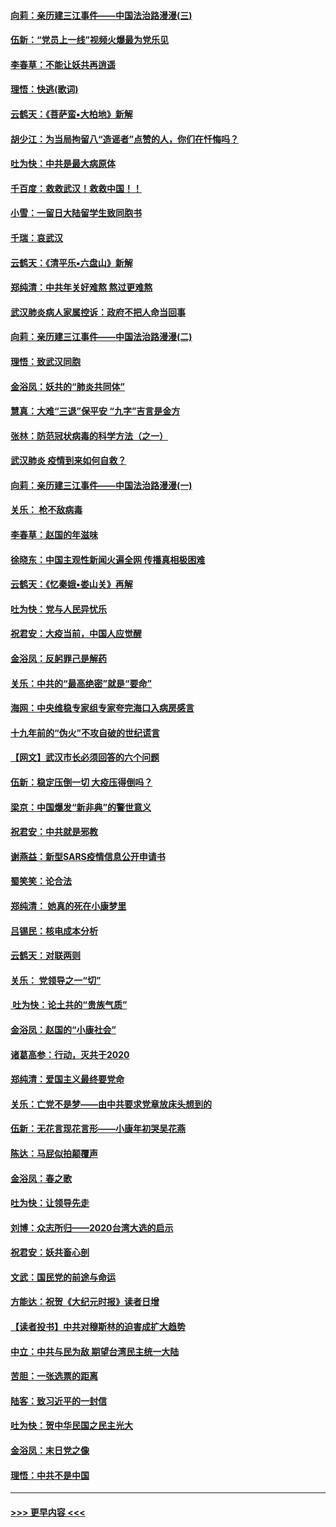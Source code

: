 #### [向莉：亲历建三江事件——中国法治路漫漫(三)](../pages/nsc993/n11831825.md?t=02021631) 
#### [伍新：“党员上一线”视频火爆最为党乐见](../pages/nsc993/n11838200.md?t=02021631) 
#### [李春草：不能让妖共再逍遥](../pages/nsc993/n11838102.md?t=02021631) 
#### [理悟：快逃(歌词)](../pages/nsc993/n11838083.md?t=02021631) 
#### [云鹤天：《菩萨蛮▪大柏地》新解](../pages/nsc993/n11838059.md?t=02021631) 
#### [胡少江：为当局拘留八“造谣者”点赞的人，你们在忏悔吗？](../pages/nsc993/n11836801.md?t=02021631) 
#### [吐为快：中共是最大病原体](../pages/nsc993/n11836748.md?t=02021631) 
#### [千百度：救救武汉！救救中国！！](../pages/nsc993/n11836145.md?t=02021631) 
#### [小雪：一留日大陆留学生致同胞书](../pages/nsc993/n11834624.md?t=02021631) 
#### [千瑞：哀武汉](../pages/nsc993/n11833647.md?t=02021631) 
#### [云鹤天：《清平乐▪六盘山》新解](../pages/nsc993/n11833611.md?t=02021631) 
#### [郑纯清：中共年关好难熬 熬过更难熬](../pages/nsc993/n11833489.md?t=02021631) 
#### [武汉肺炎病人家属控诉：政府不把人命当回事](../pages/nsc993/n11833205.md?t=02021631) 
#### [向莉：亲历建三江事件——中国法治路漫漫(二)](../pages/nsc993/n11829102.md?t=02021631) 
#### [理悟：致武汉同胞](../pages/nsc993/n11831522.md?t=02021631) 
#### [金浴凤：妖共的“肺炎共同体”](../pages/nsc993/n11829448.md?t=02021631) 
#### [慧真：大难“三退”保平安 “九字”吉言是金方](../pages/nsc993/n11829501.md?t=02021631) 
#### [张林：防范冠状病毒的科学方法（之一）](../pages/nsc993/n11828618.md?t=02021631) 
#### [武汉肺炎 疫情到来如何自救？](../pages/nsc993/n11827632.md?t=02021631) 
#### [向莉：亲历建三江事件——中国法治路漫漫(一)](../pages/nsc993/n11827190.md?t=02021631) 
#### [关乐： 枪不敌病毒](../pages/nsc993/n11826746.md?t=02021631) 
#### [李春草：赵国的年滋味](../pages/nsc993/n11826321.md?t=02021631) 
#### [徐晓东：中国主观性新闻火遍全网 传播真相极困难](../pages/nsc993/n11826508.md?t=02021631) 
#### [云鹤天：《忆秦娥▪娄山关》再解](../pages/nsc993/n11824682.md?t=02021631) 
#### [吐为快：党与人民异忧乐](../pages/nsc993/n11824660.md?t=02021631) 
#### [祝君安：大疫当前，中国人应觉醒](../pages/nsc993/n11821946.md?t=02021631) 
#### [金浴凤：反躬罪己是解药](../pages/nsc993/n11820280.md?t=02021631) 
#### [关乐：中共的“最高绝密”就是“要命”](../pages/nsc993/n11816946.md?t=02021631) 
#### [海网：中央维稳专家组专家夸完海口入病房感言](../pages/nsc993/n11815138.md?t=02021631) 
#### [十九年前的“伪火”不攻自破的世纪谎言](../pages/nsc993/n11813238.md?t=02021631) 
#### [【网文】武汉市长必须回答的六个问题](../pages/nsc993/n11813848.md?t=02021631) 
#### [伍新：稳定压倒一切 大疫压得倒吗？](../pages/nsc993/n11812634.md?t=02021631) 
#### [梁京：中国爆发“新非典”的警世意义](../pages/nsc993/n11812554.md?t=02021631) 
#### [祝君安：中共就是邪教](../pages/nsc993/n11812431.md?t=02021631) 
#### [谢燕益：新型SARS疫情信息公开申请书](../pages/nsc993/n11808840.md?t=02021631) 
#### [蜀笑笑：论合法](../pages/nsc993/n11808064.md?t=02021631) 
#### [郑纯清： 她真的死在小康梦里](../pages/nsc993/n11806623.md?t=02021631) 
#### [吕锡民：核电成本分析](../pages/nsc993/n11806284.md?t=02021631) 
#### [云鹤天：对联两则](../pages/nsc993/n11805957.md?t=02021631) 
#### [关乐： 党领导之一“切”](../pages/nsc993/n11804505.md?t=02021631) 
#### [ 吐为快：论土共的“贵族气质”](../pages/nsc993/n11804490.md?t=02021631) 
#### [金浴凤：赵国的“小康社会”](../pages/nsc993/n11804452.md?t=02021631) 
#### [诸葛高参：行动，灭共于2020](../pages/nsc993/n11804120.md?t=02021631) 
#### [郑纯清：爱国主义最终要党命](../pages/nsc993/n11802197.md?t=02021631) 
#### [关乐：亡党不是梦——由中共要求党章放床头想到的](../pages/nsc993/n11802156.md?t=02021631) 
#### [伍新：无花言现花言形——小康年初哭吴花燕](../pages/nsc993/n11800044.md?t=02021631) 
#### [陈达：马屁似拍颠覆声](../pages/nsc993/n11800010.md?t=02021631) 
#### [金浴凤：春之歌](../pages/nsc993/n11797687.md?t=02021631) 
#### [吐为快：让领导先走](../pages/nsc993/n11797512.md?t=02021631) 
#### [刘博：众志所归——2020台湾大选的启示](../pages/nsc993/n11796878.md?t=02021631) 
#### [祝君安：妖共畜心剖](../pages/nsc993/n11794273.md?t=02021631) 
#### [文武：国民党的前途与命运](../pages/nsc993/n11794198.md?t=02021631) 
#### [方能达：祝贺《大纪元时报》读者日增](../pages/nsc993/n11793807.md?t=02021631) 
#### [【读者投书】中共对穆斯林的迫害成扩大趋势](../pages/nsc993/n11791371.md?t=02021631) 
#### [中立：中共与民为敌 期望台湾民主统一大陆](../pages/nsc993/n11790392.md?t=02021631) 
#### [苦胆：一张选票的距离](../pages/nsc993/n11788914.md?t=02021631) 
#### [陆客：致习近平的一封信](../pages/nsc993/n11788867.md?t=02021631) 
#### [吐为快：贺中华民国之民主光大](../pages/nsc993/n11788618.md?t=02021631) 
#### [金浴凤：末日党之像](../pages/nsc993/n11787475.md?t=02021631) 
#### [理悟：中共不是中国](../pages/nsc993/n11787463.md?t=02021631) 

----
#### [ >>> 更早内容 <<< ](../indexes/nsc993-earlier.md)
